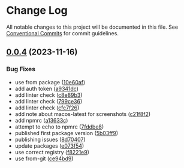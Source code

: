 # Change Log

All notable changes to this project will be documented in this file.
See [Conventional Commits](https://conventionalcommits.org) for commit guidelines.

## [0.0.4](https://github.com/Salable/salable-web-components-stenciljs/compare/v0.0.2...v0.0.4) (2023-11-16)


### Bug Fixes

*  use from package ([10e60af](https://github.com/Salable/salable-web-components-stenciljs/commit/10e60af2b395aa3c780bea7d930fadfb40666cfe))
* add auth token ([a9341dc](https://github.com/Salable/salable-web-components-stenciljs/commit/a9341dcb2de69b2051130de94d4d429d729d09f5))
* add linter check ([c8e89b3](https://github.com/Salable/salable-web-components-stenciljs/commit/c8e89b3bc3751af79aaa94484492416b33f1e023))
* add linter check ([799ce36](https://github.com/Salable/salable-web-components-stenciljs/commit/799ce36021b9cf07a9552e8de3df7a70f08a5d28))
* add linter check ([cfc7f26](https://github.com/Salable/salable-web-components-stenciljs/commit/cfc7f262206351a447e8fdefb7972d63a4f93b3b))
* add note about macos-latest for screenshots ([c21f8f2](https://github.com/Salable/salable-web-components-stenciljs/commit/c21f8f20faa5c09fb99aaf54a9b25a6ba973579d))
* add npmrc ([a13633c](https://github.com/Salable/salable-web-components-stenciljs/commit/a13633c233818e43ba51d8adb3d4e2d918450792))
* attempt to echo to npmrc ([7fddbe8](https://github.com/Salable/salable-web-components-stenciljs/commit/7fddbe82dc2356761d0bcb099751eff2ad9a5ebf))
* published first package version ([5b03ff9](https://github.com/Salable/salable-web-components-stenciljs/commit/5b03ff90791a1fef578325e7072f38475d5f3a23))
* publishing issues ([8d70407](https://github.com/Salable/salable-web-components-stenciljs/commit/8d704079e217647b85aef9f6e3e5e2a9a980ac3d))
* update packages ([e073f54](https://github.com/Salable/salable-web-components-stenciljs/commit/e073f546e001116241be4bc4bd9bb3bbf2d71211))
* use correct registry ([f8221e9](https://github.com/Salable/salable-web-components-stenciljs/commit/f8221e923d65c5e66d7c42f285d97b1847858b07))
* use from-git ([ce94bd9](https://github.com/Salable/salable-web-components-stenciljs/commit/ce94bd90764f97559ef7ebd80245b92674bb948a))
